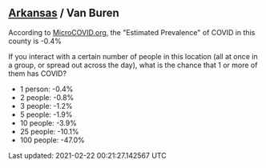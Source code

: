 
## [Arkansas](/united-states/arkansas) / Van Buren

According to [MicroCOVID.org](http://microcovid.org),
the "Estimated Prevalence" of COVID in this county is -0.4%

If you interact with a certain number of people in this location
(all at once in a group, or spread out across the day), what is the chance that
1 or more of them has COVID?

- 1 person: -0.4%
- 2 people: -0.8%
- 3 people: -1.2%
- 5 people: -1.9%
- 10 people: -3.9%
- 25 people: -10.1%
- 100 people: -47.0%

Last updated: 2021-02-22 00:21:27.142567 UTC
